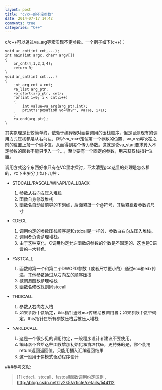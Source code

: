 ```yaml
---
layout: post
title: "c/c++的不定参数"
date: 2014-07-17 14:42
comments: true
categories: "C++"
---
```


  c/c++可以通过va_arg等宏实现不定参数。一个例子如下(c++)：

	void ar_cnt(int cnt,...);
	int main(int argc, char* argv[])
	{
	    ar_cnt(4,1,2,3,4);
	    return 0; 
	}
	void ar_cnt(int cnt,...)
	{
	    int arg_cnt = cnt;
	    va_list arg_ptr;
	    va_start(arg_ptr, cnt);
	    for(int i=0; i < cnt;i++)
	    {
	        int value=va_arg(arg_ptr,int);
	        printf("posation %d=%d\n", value, i+1);
	    }
	    va_end(arg_ptr);
	}

  其实原理是比较简单的，依赖于编译器对函数调用的压栈顺序，但是目测现有的调用方式压栈都是从右向左，所以va_start定位第一个参数的位置，va_arg每次在之前的位置上加一个偏移值，从而得到每个传入参数。这就是说va_start要求传入不定参数的函数不能只传入一个...，至少要有一个固定的参数，用来获取栈指针位置。

<!--more-->

  调用方式这个东西好像只有在VC里才探讨，不太清楚gcc这里的处理是怎么样的，vc下主要分了如下几种：

  - STDCALL/PASCAL/WINAPI/CALLBACK
  	1. 参数从右向左压入堆栈
  	2. 函数自身修改堆栈 
  	3. 函数名自动加前导的下划线，后面紧跟一个@符号，其后紧跟着参数的尺寸
 
  - CDECL
  	1. 调用约定的参数压栈顺序是和stdcall是一样的，参数由右向左压入堆栈。
  	2. 调用者负责清理堆栈。
  	3. 由于这种变化，C调用约定允许函数的参数的个数是不固定的，这也是C语言的一大特色。

  - FASTCALL
  	1. 函数的第一个和第二个DWORD参数（或者尺寸更小的）通过ecx和edx传递，其他参数通过从右向左的顺序压栈 
  	2. 被调用函数清理堆栈 
  	3. 函数名修改规则同stdcall 

  - THISCALL
  	1. 参数从右向左入栈
  	2. 如果参数个数确定，this指针通过ecx传递给被调用者；如果参数个数不确定，this指针在所有参数压栈后被压入堆栈 

  - NAKEDCALL 
  	1. 这是一个很少见的调用约定，一般程序设计者建议不要使用。 
  	2. 编译器不会给这种函数增加初始化和清理代码，更特殊的是，你不能用return返回返回值，只能用插入汇编返回结果
  	3. 这一般用于实模式驱动程序设计



[1]:http://blog.csdn.net/fly2k5/article/details/544112 "cdecl、stdcall、fastcall函数调用约定区别 "
[2]:http://www.cppblog.com/kenny/archive/2011/04/19/144539.html "函数调用的区别：_cdecl以及_stdcall"

###参考文献:

>\[1] cdecl、stdcall、fastcall函数调用约定区别 , <http://blog.csdn.net/fly2k5/article/details/544112>
